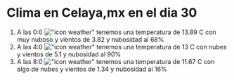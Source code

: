 # Clima en Celaya,mx en el dia 30

1. A las 0:0 !["icon weather"](http://openweathermap.org/img/w/04n.png) tenemos una temperatura de 13.89 C con muy nuboso y  vientos de 3.82 y nubosidad al 68%
1. A las 4:0 !["icon weather"](http://openweathermap.org/img/w/04n.png) tenemos una temperatura de 13 C con nubes y  vientos de 5.1 y nubosidad al 90%
1. A las 8:0 !["icon weather"](http://openweathermap.org/img/w/02d.png) tenemos una temperatura de 11.67 C con algo de nubes y  vientos de 1.34 y nubosidad al 16%
